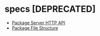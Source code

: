 # specs [DEPRECATED]

- [Package Server HTTP API](http_api.md)
- [Package File Structure](file_structure.md)
